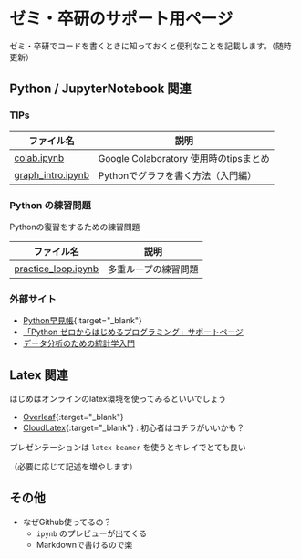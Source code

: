 # ゼミ・卒研のサポート用ページ

ゼミ・卒研でコードを書くときに知っておくと便利なことを記載します。（随時更新）


## Python / JupyterNotebook 関連

### TIPs

| ファイル名        | 説明                                   | 
| ----------------- | -------------------------------------- | 
| [colab.ipynb](https://github.com/Masashi-Ieda/seminar_support/blob/main/ipynb/colab.ipynb) | Google Colaboratory 使用時のtipsまとめ | 
| [graph_intro.ipynb](https://github.com/Masashi-Ieda/seminar_support/blob/main/ipynb/graph_intro.ipynb)  | Pythonでグラフを書く方法（入門編） | 


### Python の練習問題

Pythonの復習をするための練習問題

| ファイル名        | 説明                                   | 
| ----------------- | -------------------------------------- | 
| [practice_loop.ipynb](https://github.com/Masashi-Ieda/seminar_support/blob/main/practice_python/practice_loop.ipynb) | 多重ループの練習問題 | 


### 外部サイト
- [Python早見帳](https://chokkan.github.io/python/index.html){:target="_blank"}
- [「Python ゼロからはじめるプログラミング」サポートページ](https://mitani.cs.tsukuba.ac.jp/book_support/python/)
- [データ分析のための統計学入門](http://www.kunitomo-lab.sakura.ne.jp/2021-3-3Open(S).pdf)



## Latex 関連

はじめはオンラインのlatex環境を使ってみるといいでしょう
- [Overleaf](https://ja.overleaf.com/){:target="_blank"} 
- [CloudLatex](https://cloudlatex.io/){:target="_blank"} : 初心者はコチラがいいかも？

プレゼンテーションは `latex beamer` を使うとキレイでとても良い

（必要に応じて記述を増やします）


## その他
- なぜGithub使ってるの？
  - `ipynb` のプレビューが出てくる
  - Markdownで書けるので楽

